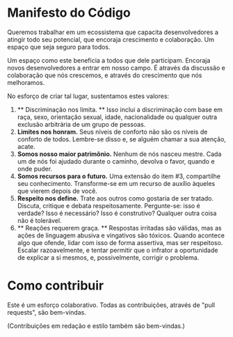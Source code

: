 Manifesto do Código
===================

Queremos trabalhar em um ecossistema que capacita desenvolvedores a atingir todo seu potencial, que encoraja crescimento e colaboração. Um espaço que seja seguro para todos.

Um espaço como este beneficia a todos que dele participam. Encoraja novos desenvolvedores a entrar em nosso campo. É através da discussão e colaboração que nós crescemos, e através do crescimento que nós melhoramos.

No esforço de criar tal lugar, sustentamos estes valores:

1. ** Discriminação nos limita. ** Isso inclui a discriminação com base em raça, sexo, orientação sexual, idade, nacionalidade ou qualquer outra exclusão arbitrária de um grupo de pessoas.
2. **Limites nos honram.** Seus níveis de conforto não são os níveis de conforto de todos. Lembre-se disso e, se alguém chamar a sua atenção, acate.
3. **Somos nosso maior patrimônio.** Nenhum de nós nasceu mestre. Cada um de nós foi ajudado durante o caminho, devolva o favor, quando e onde puder.
4. **Somos recursos para o futuro.** Uma extensão do item #3, compartilhe seu conhecimento. Transforme-se em um recurso de auxílio àqueles que vierem depois de você.
5. **Respeito nos define.** Trate aos outros como gostaria de ser tratado. Discuta, critique e debata respeitosamente. Pergunte-se: isso é verdade? Isso é necessário? Isso é construtivo? Qualquer outra coisa não é tolerável.
6. ** Reações requerem graça. ** Respostas irritadas são válidas, mas as ações de linguagem abusiva e vingativos são tóxicos. Quando acontece algo que ofende, lidar com isso de forma assertiva, mas ser respeitoso. Escalar razoavelmente, e tentar permitir que o infrator a oportunidade de explicar a si mesmos, e, possivelmente, corrigir o problema.


Como contribuir
===============

Este é um esforço colaborativo. Todas as contribuições, através de "pull requests", são bem-vindas.

(Contribuições em redação e estilo também são bem-vindas.)
